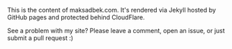 This is the content of maksadbek.com. It's rendered via Jekyll hosted by GitHub pages and protected behind CloudFlare.

See a problem with my site? Please leave a comment, open an issue, or just submit a pull request :)
